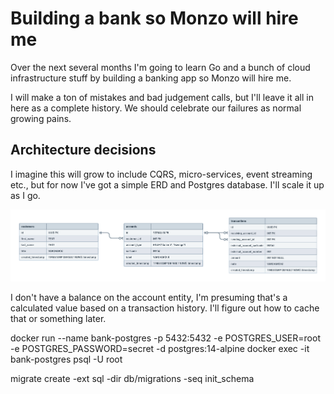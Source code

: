 # Building a bank so Monzo will hire me

Over the next several months I'm going to learn Go and a bunch of cloud infrastructure stuff by building a banking app so Monzo will hire me.

I will make a ton of mistakes and bad judgement calls, but I'll leave it all in here as a complete history. We should celebrate our failures as normal growing pains.

## Architecture decisions

I imagine this will grow to include CQRS, micro-services, event streaming etc., but for now I've got a simple ERD and Postgres database. I'll scale it up as I go.

![](./_assets/erd.png)

I don't have a balance on the account entity, I'm presuming that's a calculated value based on a transaction history. I'll figure out how to cache that or something later.


docker run --name bank-postgres -p 5432:5432 -e POSTGRES_USER=root -e POSTGRES_PASSWORD=secret -d postgres:14-alpine
docker exec -it bank-postgres psql -U root

migrate create -ext sql -dir db/migrations -seq init_schema